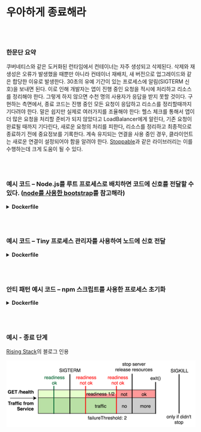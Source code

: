# 우아하게 종료해라

<br/><br/>

### 한문단 요약

쿠버네티스와 같은 도커화된 런타임에서 컨테이너는 자주 생성되고 삭제된다. 삭제와 재생성은 오류가 발생했을 때뿐만 아니라 컨테이너 재배치, 새 버전으로 업그레이드와 같은 합당한 이유로 발생한다. 30초의 유예 기간이 있는 프로세스에 알림(SIGTERM 신호)을 보내면 된다. 이로 인해 개발자는 앱이 진행 중인 요청을 적시에 처리하고 리소스를 정리해야 한다. 그렇게 하지 않으면 수천 명의 사용자가 응답을 받지 못할 것이다. 구현하는 측면에서, 종료 코드는 진행 중인 모든 요청이 응답하고 리소스를 정리할때까지 기다려야 한다.
말은 쉽지만 실제로 여러가지를 조율해야 한다: 헬스 체크를 통해서 앱이 더 많은 요청을 처리할 준비가 되지 않았다고 LoadBalancer에게 알린다, 기존 요청이 완료될 때까지 기다린다, 새로운 요청의 처리를 피한다, 리소스를 정리하고 최종적으로 종료하기 전에 중요정보를 기록한다.
계속 유지되는 연결을 사용 중인 경우, 클라이언트는 새로운 연결이 설정되어야 함을 알려야 한다. [Stoppable](https://github.com/hunterloftis/stoppable)과 같은 라이브러리는 이를 수행하는데 크게 도움이 될 수 있다.

<br/><br/>


### 예시 코드 – Node.js를 루트 프로세스로 배치하면 코드에 신호를 전달할 수 있다. ([node를 사용한 bootstrap](./bootstrap-using-node.md)를 참고해라)

<details>

<summary><strong>Dockerfile</strong></summary>

```dockerfile
FROM node:12-slim

# 여기에 빌드 로직을 작성해라

CMD ["node", "index.js"]
#이것은 Node.js를 루트 프로세스(PID1)로 만든다.

```

</details>

<br/><br/>

### 예시 코드 – Tiny 프로세스 관리자를 사용하여 노드에 신호 전달

<details>

<summary><strong>Dockerfile</strong></summary>

```dockerfile
FROM node:12-slim

# 여기에 빌드 로직을 작성해라

ENV TINI_VERSION v0.19.0
ADD https://github.com/krallin/tini/releases/download/${TINI_VERSION}/tini /tini
RUN chmod +x /tini
ENTRYPOINT ["/tini", "--"]

CMD ["node", "index.js"]
#노드는 PID1 역할을 하는 TINI의 하위 프로세스를 실행한다.

```

</details>

<br/><br/>

### 안티 패턴 예시 코드 – npm 스크립트를 사용한 프로세스 초기화

<details>

<summary><strong>Dockerfile</strong></summary>

```dockerfile
FROM node:12-slim

# 여기에 빌드 로직을 작성해라

CMD ["npm", "start"]
#노드는 npm의 하위 프로세스를 실행하고 신호를 수신하지 않는다.

```

</details>

<br/><br/>

### 예시 - 종료 단계

[Rising Stack](https://blog.risingstack.com/graceful-shutdown-node-js-kubernetes/)의 블로그 인용

![alt text](../../assets/images/Kubernetes-graceful-shutdown-flowchart.png "종료단계")

